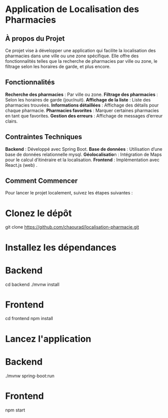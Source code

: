 # Application de Localisation des Pharmacies


## À propos du Projet
Ce projet vise à développer une application qui facilite la localisation des pharmacies dans une ville ou une zone spécifique. 
Elle offre des fonctionnalités telles que la recherche de pharmacies par ville ou zone, le filtrage selon les horaires de garde, et plus encore.


## Fonctionnalités
  **Recherche des pharmacies** : Par ville ou zone.
  **Filtrage des pharmacies** : Selon les horaires de garde (jour/nuit).
  **Affichage de la liste** : Liste des pharmacies trouvées.
  **Informations détaillées** : Affichage des détails pour chaque pharmacie.
  **Pharmacies favorites** : Marquer certaines pharmacies en tant que favorites.
  **Gestion des erreurs** : Affichage de messages d’erreur clairs.

## Contraintes Techniques
  **Backend** : Développé avec Spring Boot.
  **Base de données** : Utilisation d’une base de données relationnelle mysql.
  **Géolocalisatio**n : Intégration de  Maps pour le calcul d’itinéraire et la localisation.
  **Frontend** : Implémentation avec React.js (web) .

## Comment Commencer
Pour lancer le projet localement, suivez les étapes suivantes :

# Clonez le dépôt
git clone https://github.com/chaourad/localisation-pharmacie.git

# Installez les dépendances
# Backend
cd backend
./mvnw install

# Frontend
cd frontend
npm install

# Lancez l'application
# Backend
./mvnw spring-boot:run

# Frontend
npm start


